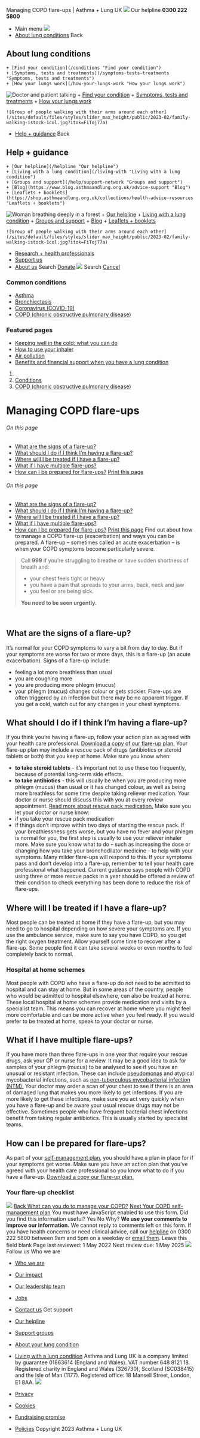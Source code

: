 
Managing COPD flare-ups | Asthma + Lung UK
 [![](/themes/custom/asthma-lung-uk/images/aluk-logo.png)](/ "Homepage")
 Our helpline **0300 222 5800**
* Main menu
![](/wingsuit/asthma-lung-uk/images/aluk-logo.png)
* [About lung conditions](#about "About lung conditions")
 Back
 
## About lung conditions
	+ [Find your condition](/conditions "Find your condition")
	+ [Symptoms, tests and treatments](/symptoms-tests-treatments "Symptoms, tests and treatments")
	+ [How your lungs work](/how-your-lungs-work "How your lungs work")
![Doctor and patient talking](/sites/default/files/styles/slider_max_height/public/2023-02/119589.jpg?itok=IfMKqhqJ)
	+ [Find your condition](/conditions)
	+ [Symptoms, tests and treatments](/symptoms-tests-treatments)
	+ [How your lungs work](/how-your-lungs-work)
	
	
	![Group of people walking with their arms around each other](/sites/default/files/styles/slider_max_height/public/2023-02/family-walking-istock-1col.jpg?itok=FiToj77a)
* [Help + guidance](#get-support "Help + guidance")
 Back
 
## Help + guidance
	+ [Our helpline](/helpline "Our helpline")
	+ [Living with a lung condition](/living-with "Living with a lung condition")
	+ [Groups and support](/help/support-network "Groups and support")
	+ [Blog](https://www.blog.asthmaandlung.org.uk/advice-support "Blog")
	+ [Leaflets + booklets](https://shop.asthmaandlung.org.uk/collections/health-advice-resources "Leaflets + booklets")
![Woman breathing deeply in a forest](/sites/default/files/styles/slider_max_height/public/2023-02/A%2BLUK%20Generic73.jpg?itok=IY-jWei3)
	+ [Our helpline](/helpline)
	+ [Living with a lung condition](/living-with)
	+ [Groups and support](/help/support-network)
	+ [Blog](https://www.blog.asthmaandlung.org.uk/advice-support)
	+ [Leaflets + booklets](https://shop.asthmaandlung.org.uk/collections/health-advice-resources "Leaflets and booklets about lung conditions")
	
	
	![Group of people walking with their arms around each other](/sites/default/files/styles/slider_max_height/public/2023-02/family-walking-istock-1col.jpg?itok=FiToj77a)
* [Research + health professionals](/research-health-professionals "Research + health professionals")
* [Support us](/support-us "Support us")
* [About us](/about-us "About us")
Search
[Donate](https://action.asthmaandlung.org.uk/page/99720/donate/1?ea_tracking_id=General_WebsiteALUK_Header_Regular "Donate") 
 [![](/themes/custom/asthma-lung-uk/images/aluk-logo.png)](/ "Homepage")
Search
[Cancel](#)
### Common conditions
* [Asthma](/conditions/asthma)
* [Bronchiectasis](/conditions/bronchiectasis)
* [Coronavirus (COVID-19)](/conditions/coronavirus)
* [COPD (chronic obstructive pulmonary disease)](/conditions/copd-chronic-obstructive-pulmonary-disease)
### Featured pages
* [Keeping well in the cold: what you can do](/living-with/cold-weather)
* [How to use your inhaler](/living-with/inhaler-videos)
* [Air pollution](/living-with/air-pollution)
* [Benefits and financial support when you have a lung condition](/living-with/benefits)
1. 
3. [Conditions](/conditions)
5. [COPD (chronic obstructive pulmonary disease)](/conditions/copd-chronic-obstructive-pulmonary-disease)
# Managing COPD flare-ups
###### On this page
* [What are the signs of a flare-up?](#signs)
* [What should I do if I think I’m having a flare-up?](#action)
* [Where will I be treated if I have a flare-up?](#treated)
* [What if I have multiple flare-ups?](#multiple)
* [How can I be prepared for flare-ups?](#prepared)
[Print this page](javascript:window.print();) 
###### On this page
* [What are the signs of a flare-up?](#signs)
* [What should I do if I think I’m having a flare-up?](#action)
* [Where will I be treated if I have a flare-up?](#treated)
* [What if I have multiple flare-ups?](#multiple)
* [How can I be prepared for flare-ups?](#prepared)
[Print this page](javascript:window.print();) 
Find out about how to manage a COPD flare-up (exacerbation) and ways you can be prepared.
A flare-up – sometimes called an acute exacerbation – is when your COPD symptoms become particularly severe.
> Call **999** if you’re struggling to breathe or have sudden shortness of breath and:
> 
> 
> * your chest feels tight or heavy
> * you have a pain that spreads to your arms, back, neck and jaw
> * you feel or are being sick.
> 
> **You need to be seen urgently.**
> 
> 
> 
 
## What are the signs of a flare-up?
It’s normal for your COPD symptoms to vary a bit from day to day. But if your symptoms are worse for two or more days, this is a flare-up (an acute exacerbation).
Signs of a flare-up include:
* feeling a lot more breathless than usual
* you are coughing more
* you are producing more phlegm (mucus)
* your phlegm (mucus) changes colour or gets stickier.
Flare-ups are often triggered by an infection but there may be no apparent trigger. If you get a cold, watch out for any changes in your chest symptoms.
## What should I do if I think I’m having a flare-up?
If you think you’re having a flare-up, follow your action plan as agreed with your health care professional. [Download a copy of our flare-up plan.](https://www.blf.org.uk/support-for-you/copd/your-copd-self-management-plan#download)
Your flare-up plan may include a rescue pack of drugs (antibiotics or steroid tablets or both) that you keep at home. Make sure you know when:
* **to take steroid tablets** - it’s important not to use these too frequently, because of potential long-term side effects.
* **to take antibiotics** - this will usually be when you are producing more phlegm (mucus) than usual or it has changed colour, as well as being more breathless for some time despite taking reliever medication.
Your doctor or nurse should discuss this with you at every review appointment. [Read more about rescue pack medication.](https://www.blf.org.uk/support-for-you/copd/treatment/medications#exacerbations)
Make sure you let your doctor or nurse know:
* if you take your rescue pack medication
* if things don’t improve within two days of starting the rescue pack.
If your breathlessness gets worse, but you have no fever and your phlegm is normal for you, the first step is usually to use your reliever inhaler more. Make sure you know what to do – such as increasing the dose or changing how you take your bronchodilator medicine – to help with your symptoms. Many milder flare-ups will respond to this.
If your symptoms pass and don’t develop into a flare-up, remember to tell your health care professional what happened.
Current guidance says people with COPD using three or more rescue packs in a year should be offered a review of their condition to check everything has been done to reduce the risk of flare-ups. 
## Where will I be treated if I have a flare-up?
Most people can be treated at home if they have a flare-up, but you may need to go to hospital depending on how severe your symptoms are. If you use the ambulance service, make sure to say you have COPD, so you get the right oxygen treatment.
Allow yourself some time to recover after a flare-up. Some people find it can take several weeks or even months to feel completely back to normal.
### Hospital at home schemes
Most people with COPD who have a flare-up do not need to be admitted to hospital and can stay at home. But in some areas of the country, people who would be admitted to hospital elsewhere, can also be treated at home. These local hospital at home schemes provide medication and visits by a specialist team. This means you can recover at home where you might feel more comfortable and can be more active when you feel ready. If you would prefer to be treated at home, speak to your doctor or nurse. 
## What if I have multiple flare-ups?
If you have more than three flare-ups in one year that require your rescue drugs, ask your GP or nurse for a review.
It may be a good idea to ask for samples of your phlegm (mucus) to be analysed to see if you have an unusual or resistant infection. These can include [pseudomonas](https://www.blf.org.uk/support-for-you/pseudomonas) and atypical mycobacterial infections, such as [non-tuberculous mycobacterial infection (NTM).](https://www.blf.org.uk/support-for-you/non-tuberculous-mycobacterial-infection-ntm)
Your doctor may order a scan of your chest to see if there is an area of damaged lung that makes you more likely to get infections.
If you are more likely to get these infections, make sure you act very quickly when you have a flare-up and be aware your usual rescue drugs may not be effective. Sometimes people who have frequent bacterial chest infections benefit from taking regular antibiotics. This is usually started by specialist teams. 
## How can I be prepared for flare-ups?
As part of your [self-management plan](https://www.blf.org.uk/support-for-you/copd/your-copd-self-management-plan), you should have a plan in place for if your symptoms get worse.
Make sure you have an action plan that you’ve agreed with your health care professional so you know what to do if you have a flare-up. [Download a copy our flare-up plan.](https://www.blf.org.uk/support-for-you/copd/your-copd-self-management-plan#download)
### Your flare-up checklist
![](/sites/default/files/diagram_lungs_pulmonary_fibrosis.png)
[Back
What can you do to manage your COPD?](/conditions/copd-chronic-obstructive-pulmonary-disease/what-can-you-do-manage-your-copd)
[Next
Your COPD self-management plan](/conditions/copd-chronic-obstructive-pulmonary-disease/your-copd-self-management-plan)
You must have JavaScript enabled to use this form.
Did you find this information useful?
Yes
No
Why?
**We use your comments to improve our information.** We cannot reply to comments left on this form. If you have health concerns or need clinical advice, call our [helpline](/helpline) on 0300 222 5800 between 9am and 5pm on a weekday or [email them](/helpline).
Leave this field blank
Page last reviewed: 
1 May 2022
Next review due: 
1 May 2025
 [![](/sites/default/files/2023-01/footer-logo%20%281%29.png)](/ "Homepage")
Follow us
 Who we are
 
* [Who we are](/about-us/who-we-are)
* [Our impact](/about-us/our-impact)
* [Our leadership team](/about-us/our-leadership-team)
* [Jobs](/work-us)
* [Contact us](/about-us/contact-us)
 Get support
 
* [Our helpline](/helpline)
* [Support groups](/help/support-network)
* [About your lung condition](/conditions)
* [Living with a lung condition](/living-with)
Asthma and Lung UK is a company limited by guarantee 01863614 (England and Wales). VAT number 648 8121 18.
Registered charity in England and Wales (326730), Scotland (SC038415) and the Isle of Man (1177). Registered office: 18 Mansell Street, London, E1 8AA.
[![](/sites/default/files/2023-01/reg-logo%20%281%29.png)](https://www.fundraisingregulator.org.uk)
![]()
![]()
* [Privacy](/privacy-policy)
* [Cookies](/cookies-how-we-use-them)
* [Fundraising promise](/fundraising-promise)
* [Policies](/about-us/policies)
 Copyright 2023 Asthma + Lung UK
 
